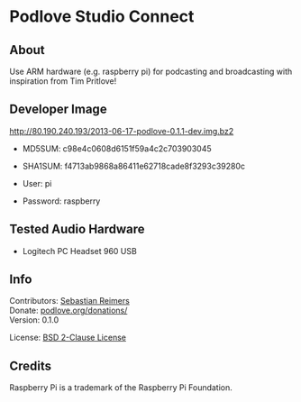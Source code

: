 # Podlove Studio Connect

## About

Use ARM hardware (e.g. raspberry pi) for podcasting and broadcasting with inspiration from Tim Pritlove!


## Developer Image 

http://80.190.240.193/2013-06-17-podlove-0.1.1-dev.img.bz2

* MD5SUM: c98e4c0608d6151f59a4c2c703903045
* SHA1SUM: f4713ab9868a86411e62718cade8f3293c39280c

* User: pi
* Password: raspberry


## Tested Audio Hardware

* Logitech PC Headset 960 USB


## Info

Contributors: [Sebastian Reimers](https://github.com/sreimers/)  
Donate: [podlove.org/donations/](http://podlove.org/donations/)  
Version: 0.1.0 

License: [BSD 2-Clause License](http://opensource.org/licenses/BSD-2-Clause)


## Credits

Raspberry Pi is a trademark of the Raspberry Pi Foundation.
